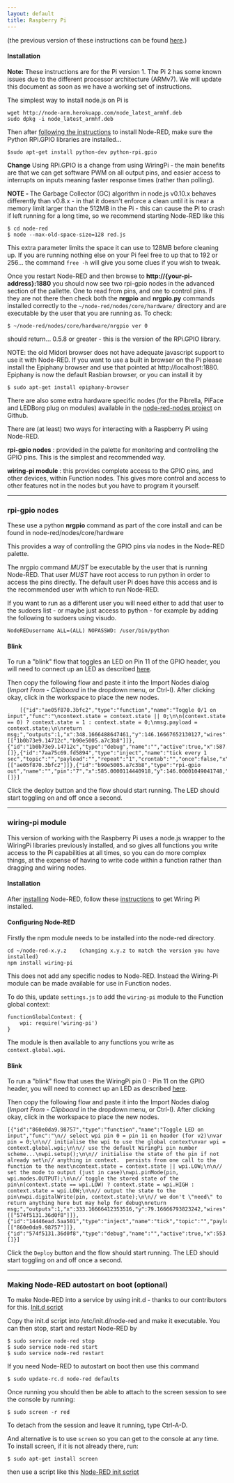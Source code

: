 ```yaml
---
layout: default
title: Raspberry Pi
---
```


(the previous version of these instructions can be found [here](raspberrypi-old.html).)

#### Installation

**Note:** These instructions are for the Pi version 1. The Pi 2 has some known 
issues due to the different processor architecture (ARMv7). We will update this document
as soon as we have a working set of instructions.

The simplest way to install node.js on Pi is

    wget http://node-arm.herokuapp.com/node_latest_armhf.deb
    sudo dpkg -i node_latest_armhf.deb

Then after [following the instructions](../getting-started/installation.html) to
install Node-RED, make sure the Python RPi.GPIO libraries are installed...

    $sudo apt-get install python-dev python-rpi.gpio

**Change** Using RPi.GPIO is a change from using WiringPi - the main benefits
are that we can get software PWM on all output pins, and easier access to
interrupts on inputs meaning faster response times (rather than polling).

<b>NOTE - </b>
The Garbage Collector (GC) algorithm in node.js v0.10.x behaves differently
than v0.8.x - in that it doesn't enforce a clean until it is near a memory limit
larger than the 512MB in the Pi - this can cause the Pi to crash if left running
for a long time, so we recommend starting Node-RED like this

    $ cd node-red
    $ node --max-old-space-size=128 red.js

This extra parameter limits the space it can use to 128MB before cleaning up. If
you are running nothing else on your Pi feel free to up that to 192 or 256...
the command `free -h` will give you some clues if you wish to tweak.

Once you restart Node-RED and then browse to <b>http://{your-pi-address}:1880</b>
you should now see two rpi-gpio nodes in the advanced section of the pallette.
One to read from pins, and one to control pins. If they are not there then check
both the **nrgpio** and **nrgpio.py** commands installed correctly to the `~/node-red/nodes/core/hardware/` directory and are executable by the user that you are running as. To check:

    $ ~/node-red/nodes/core/hardware/nrgpio ver 0

should return...  0.5.8    or greater - this is the version of the RPi.GPIO library.

NOTE: the old Midori browser does not have adequate javascript support to
use it with Node-RED. If you want to use a built in browser on the Pi please
install the Epiphany browser and use that pointed at http://localhost:1880.
Epiphany is now the default Rasbian browser, or you can install it by

    $ sudo apt-get install epiphany-browser

There are also some extra hardware specific nodes (for the Pibrella, PiFace and
LEDBorg plug on modules) available in the [node-red-nodes project](https://github.com/node-red/node-red-nodes/tree/master/hardware/) on Github.

There are (at least) two ways for interacting with a Raspberry Pi using Node-RED.

**rpi-gpio nodes**
: provided in the palette for monitoring and controlling the GPIO
  pins. This is the simplest and recommended way.

**wiring-pi module**
: this provides complete access to the GPIO pins, and other devices, within
  Function nodes. This gives more control and access to other features not in
  the nodes but you have to program it yourself.


***

### rpi-gpio nodes

These use a python **nrgpio** command as part of the core install and can be
found in node-red/nodes/core/hardware

This provides a way of controlling the GPIO pins via nodes in the Node-RED palette.

The nrgpio command *MUST* be executable by the user that is running Node-RED.
That user *MUST* have root access to run python in order to access the pins
directly. The default user Pi does have this access and is the recommended user
with which to run Node-RED.

If you want to run as a different user you will need either to add that user to
the sudoers list - or maybe just access to python - for example by adding the following to sudoers using visudo.

    NodeREDusername ALL=(ALL) NOPASSWD: /user/bin/python




#### Blink

To run a "blink" flow that toggles an LED on Pin 11 of the GPIO header, you will
need to connect up an LED as described [here](https://projects.drogon.net/raspberry-pi/gpio-examples/tux-crossing/gpio-examples-1-a-single-led/).

Then copy the following flow and paste it into the Import Nodes dialog
(*Import From - Clipboard* in the dropdown menu, or Ctrl-I). After clicking
okay, click in the workspace to place the new nodes.


        [{"id":"ae05f870.3bfc2","type":"function","name":"Toggle 0/1 on input","func":"\ncontext.state = context.state || 0;\n\n(context.state == 0) ? context.state = 1 : context.state = 0;\nmsg.payload = context.state;\n\nreturn msg;","outputs":1,"x":348.1666488647461,"y":146.16667652130127,"wires":[["1b0b73e9.14712c","b90e5005.a7c3b8"]]},{"id":"1b0b73e9.14712c","type":"debug","name":"","active":true,"x":587.1666488647461,"y":206.1666774749756,"wires":[]},{"id":"7aa75c69.fd5894","type":"inject","name":"tick every 1 sec","topic":"","payload":"","repeat":"1","crontab":"","once":false,"x":147.1666488647461,"y":146.1666774749756,"wires":[["ae05f870.3bfc2"]]},{"id":"b90e5005.a7c3b8","type":"rpi-gpio out","name":"","pin":"7","x":585.0000114440918,"y":146.00001049041748,"wires":[]}]



Click the deploy button and the flow should start running. The LED should start
toggling on and off once a second.

***

### wiring-pi module

This version of working with the Raspberry Pi uses a node.js wrapper to the
WiringPi libraries previously installed, and so
gives all functions you write access to the Pi capabilities at all times, so
you can do more complex things, at the expense of having to write code within a
function rather than dragging and wiring nodes.

#### Installation

After [installing](../getting-started/installation.html) Node-RED, follow these
[instructions](http://wiringpi.com/download-and-install/) to get Wiring Pi
installed.

#### Configuring Node-RED

Firstly the npm module needs to be installed into the node-red directory.

    cd ~/node-red-x.y.z    (changing x.y.z to match the version you have installed)
    npm install wiring-pi

This does not add any specific nodes to Node-RED. Instead the Wiring-Pi module can be made
available for use in Function nodes.

To do this, update `settings.js` to add the `wiring-pi` module to the Function
global context:

    functionGlobalContext: {
        wpi: require('wiring-pi')
    }

The module is then available to any functions you write as `context.global.wpi`.

#### Blink

To run a "blink" flow that uses the WiringPi pin 0 - Pin 11 on the GPIO header,
you will need to connect up an LED as described [here](https://projects.drogon.net/raspberry-pi/gpio-examples/tux-crossing/gpio-examples-1-a-single-led/).

Then copy the following flow and paste it into the Import Nodes dialog
(*Import From - Clipboard* in the dropdown menu, or Ctrl-I). After clicking
okay, click in the workspace to place the new nodes.

    [{"id":"860e0da9.98757","type":"function","name":"Toggle LED on input","func":"\n// select wpi pin 0 = pin 11 on header (for v2)\nvar pin = 0;\n\n// initialise the wpi to use the global context\nvar wpi = context.global.wpi;\n\n// use the default WiringPi pin number scheme...\nwpi.setup();\n\n// initialise the state of the pin if not already set\n// anything in context.  persists from one call to the function to the next\ncontext.state = context.state || wpi.LOW;\n\n// set the mode to output (just in case)\nwpi.pinMode(pin, wpi.modes.OUTPUT);\n\n// toggle the stored state of the pin\n(context.state == wpi.LOW) ? context.state = wpi.HIGH : context.state = wpi.LOW;\n\n// output the state to the pin\nwpi.digitalWrite(pin, context.state);\n\n// we don't \"need\" to return anything here but may help for debug\nreturn msg;","outputs":1,"x":333.16666412353516,"y":79.16666793823242,"wires":[["574f5131.36d0f8"]]},{"id":"14446ead.5aa501","type":"inject","name":"tick","topic":"","payload":"","repeat":"1","once":false,"x":113.16666412353516,"y":59.16666793823242,"wires":[["860e0da9.98757"]]},{"id":"574f5131.36d0f8","type":"debug","name":"","active":true,"x":553.1666641235352,"y":99.16666793823242,"wires":[]}]


Click the `Deploy` button and the flow should start running. The LED should start
toggling on and off once a second.

***

### Making Node-RED autostart on boot (optional)

To make Node-RED into a service by using init.d - thanks to our contributors for this.
[Init.d script](https://gist.github.com/Belphemur/cf91100f81f2b37b3e94)

Copy the init.d script into /etc/init.d/node-red and make it executable. You can
then stop, start and restart Node-RED by

    $ sudo service node-red stop
    $ sudo service node-red start
    $ sudo service node-red restart

If you need Node-RED to autostart on boot then use this command

    $ sudo update-rc.d node-red defaults

Once running you should then be able to attach to the screen session to see the
console by running:

    $ sudo screen -r red

To detach from the session and leave it running, type Ctrl-A-D.


And alternative is to use `screen` so you can get to the
console at any time. To install screen, if it is not already there, run:

    $ sudo apt-get install screen

then use a script like this [Node-RED init script](https://gist.github.com/bigmonkeyboy/9962293)
